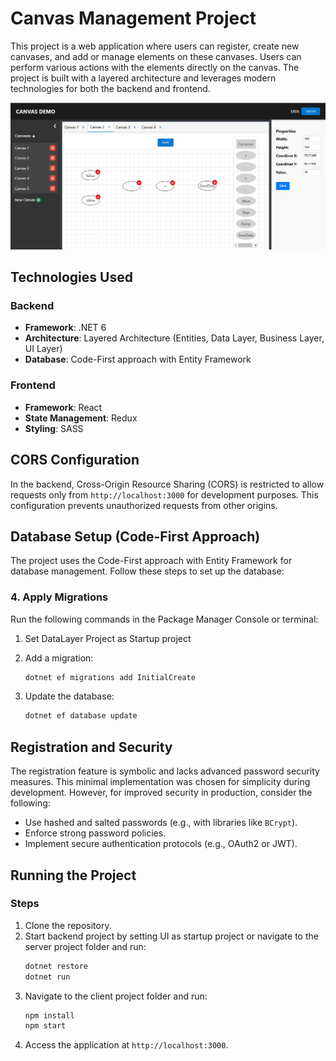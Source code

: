 # Canvas Management Project

This project is a web application where users can register, create new canvases, and add or manage elements on these canvases. Users can perform various actions with the elements directly on the canvas. The project is built with a layered architecture and leverages modern technologies for both the backend and frontend.

![Alt Text](client/public/assets/images/1.JPG)

## Technologies Used

### Backend
- **Framework**: .NET 6
- **Architecture**: Layered Architecture (Entities, Data Layer, Business Layer, UI Layer)
- **Database**: Code-First approach with Entity Framework

### Frontend
- **Framework**: React
- **State Management**: Redux
- **Styling**: SASS

## CORS Configuration
In the backend, Cross-Origin Resource Sharing (CORS) is restricted to allow requests only from `http://localhost:3000` for development purposes. This configuration prevents unauthorized requests from other origins.

## Database Setup (Code-First Approach)

The project uses the Code-First approach with Entity Framework for database management. Follow these steps to set up the database:



### 4. Apply Migrations
Run the following commands in the Package Manager Console or terminal:

1. Set DataLayer Project as Startup project

2. Add a migration:
   ```bash
   dotnet ef migrations add InitialCreate
   ```

3. Update the database:
   ```bash
   dotnet ef database update
   ```

## Registration and Security
The registration feature is symbolic and lacks advanced password security measures. This minimal implementation was chosen for simplicity during development. However, for improved security in production, consider the following:
- Use hashed and salted passwords (e.g., with libraries like `BCrypt`).
- Enforce strong password policies.
- Implement secure authentication protocols (e.g., OAuth2 or JWT).


## Running the Project

### Steps
1. Clone the repository.
2. Start backend project by setting UI as startup project or navigate to the server project folder and run:
   ```bash
   dotnet restore
   dotnet run
   ```
3. Navigate to the client project folder and run:
   ```bash
   npm install
   npm start
   ```
4. Access the application at `http://localhost:3000`.

